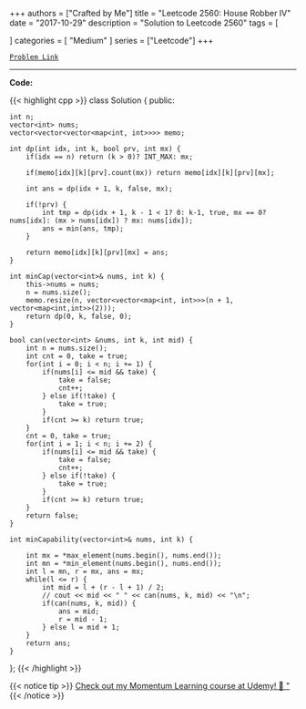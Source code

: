 
+++
authors = ["Crafted by Me"]
title = "Leetcode 2560: House Robber IV"
date = "2017-10-29"
description = "Solution to Leetcode 2560"
tags = [
    
]
categories = [
    "Medium"
]
series = ["Leetcode"]
+++



[`Problem Link`](https://leetcode.com/problems/house-robber-iv/description/)

---



**Code:**

{{< highlight cpp >}}
class Solution {
public:
    
    int n;
    vector<int> nums;
    vector<vector<vector<map<int, int>>>> memo;
    
    int dp(int idx, int k, bool prv, int mx) {
        if(idx == n) return (k > 0)? INT_MAX: mx;
        
        if(memo[idx][k][prv].count(mx)) return memo[idx][k][prv][mx];
        
        int ans = dp(idx + 1, k, false, mx);
        
        if(!prv) {
            int tmp = dp(idx + 1, k - 1 < 1? 0: k-1, true, mx == 0? nums[idx]: (mx > nums[idx]) ? mx: nums[idx]);
            ans = min(ans, tmp);            
        }

        return memo[idx][k][prv][mx] = ans;
    }
    
    int minCap(vector<int>& nums, int k) {
        this->nums = nums;
        n = nums.size();
        memo.resize(n, vector<vector<map<int, int>>>(n + 1, vector<map<int,int>>(2)));
        return dp(0, k, false, 0);
    }
    
    bool can(vector<int> &nums, int k, int mid) {
        int n = nums.size();
        int cnt = 0, take = true;
        for(int i = 0; i < n; i += 1) {
            if(nums[i] <= mid && take) {
                take = false;
                cnt++;
            } else if(!take) {
                take = true;
            }
            if(cnt >= k) return true;
        }
        cnt = 0, take = true;
        for(int i = 1; i < n; i += 2) {
            if(nums[i] <= mid && take) {
                take = false;
                cnt++;
            } else if(!take) {
                take = true;
            }
            if(cnt >= k) return true;
        }        
        return false;
    }
    
    int minCapability(vector<int>& nums, int k) {
        
        int mx = *max_element(nums.begin(), nums.end());
        int mn = *min_element(nums.begin(), nums.end());
        int l = mn, r = mx, ans = mx;
        while(l <= r) {
            int mid = l + (r - l + 1) / 2;
            // cout << mid << " " << can(nums, k, mid) << "\n";
            if(can(nums, k, mid)) {
                ans = mid;
                r = mid - 1;
            } else l = mid + 1;
        }
        return ans;
    }
};
{{< /highlight >}}



{{< notice tip >}}
[Check out my Momentum Learning course at Udemy! 🚀 "](https://www.udemy.com/course/blind-75-the-data-structures-and-algorithms-essentials/)
{{< /notice >}}

